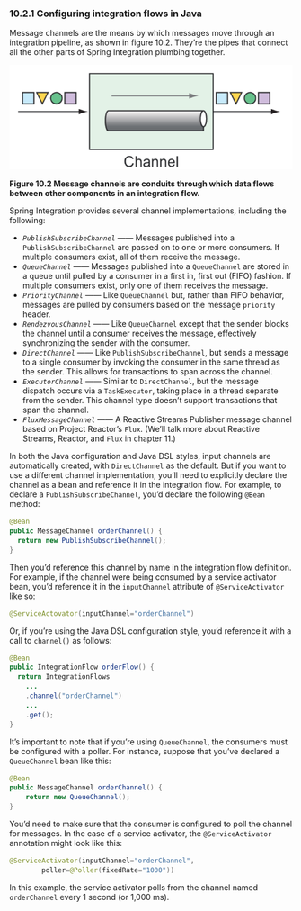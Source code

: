 ### 10.2.1 Configuring integration flows in Java

Message channels are the means by which messages move through an integration pipeline, as shown in figure 10.2. They’re the pipes that connect all the other parts of Spring Integration plumbing together.

![](../../assets/10.2.png)

**Figure 10.2 Message channels are conduits through which data flows between other components in an integration flow.**

Spring Integration provides several channel implementations, including the following:

* _`PublishSubscribeChannel`_ —— Messages published into a `PublishSubscribeChannel` are passed on to one or more consumers. If multiple consumers exist, all of them receive the message.
* _`QueueChannel`_ —— Messages published into a `QueueChannel` are stored in a queue until pulled by a consumer in a first in, first out (FIFO) fashion. If multiple consumers exist, only one of them receives the message.
* _`PriorityChannel`_ —— Like `QueueChannel` but, rather than FIFO behavior, messages are pulled by consumers based on the message `priority` header.
* _`RendezvousChannel`_ —— Like `QueueChannel` except that the sender blocks the channel until a consumer receives the message, effectively synchronizing the sender with the consumer.
* _`DirectChannel`_ —— Like `PublishSubscribeChannel`, but sends a message to a single consumer by invoking the consumer in the same thread as the sender. This allows for transactions to span across the channel.
* _`ExecutorChannel`_ —— Similar to `DirectChannel`, but the message dispatch occurs via a `TaskExecutor`, taking place in a thread separate from the sender. This channel type doesn’t support transactions that span the channel.
* _`FluxMessageChannel`_ —— A Reactive Streams Publisher message channel based on Project Reactor’s `Flux`. (We’ll talk more about Reactive Streams, Reactor, and `Flux` in chapter 11.)

In both the Java configuration and Java DSL styles, input channels are automatically created, with `DirectChannel` as the default. But if you want to use a different channel implementation, you’ll need to explicitly declare the channel as a bean and reference it in the integration flow. For example, to declare a `PublishSubscribeChannel`, you’d declare the following `@Bean` method:

```java
@Bean
public MessageChannel orderChannel() {
  return new PublishSubscribeChannel();
}
```

Then you’d reference this channel by name in the integration flow definition. For example, if the channel were being consumed by a service activator bean, you’d reference it in the `inputChannel` attribute of `@ServiceActivator` like so:

```java
@ServiceActovator(inputChannel="orderChannel")
```

Or, if you’re using the Java DSL configuration style, you’d reference it with a call to `channel()` as follows:

```java
@Bean
public IntegrationFlow orderFlow() {
  return IntegrationFlows
    ...
    .channel("orderChannel")
    ...
    .get();
}
```

It’s important to note that if you’re using `QueueChannel`, the consumers must be configured with a poller. For instance, suppose that you’ve declared a `QueueChannel` bean like this:

```java
@Bean
public MessageChannel orderChannel() {
    return new QueueChannel();
}
```

You’d need to make sure that the consumer is configured to poll the channel for messages. In the case of a service activator, the `@ServiceActivator` annotation might look like this:

```java
@ServiceActivator(inputChannel="orderChannel",
        poller=@Poller(fixedRate="1000"))
```

In this example, the service activator polls from the channel named `orderChannel` every 1 second (or 1,000 ms).



